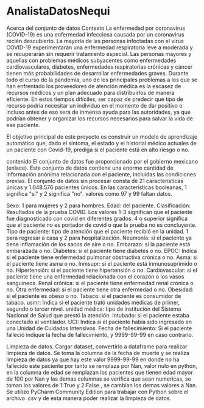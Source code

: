 # AnalistaDatosNequi
Acerca del conjunto de datos
Contexto
La enfermedad por coronavirus (COVID-19) es una enfermedad infecciosa causada por un coronavirus recién descubierto. La mayoría de las personas infectadas con el virus COVID-19 experimentarán una enfermedad respiratoria leve a moderada y se recuperarán sin requerir tratamiento especial. Las personas mayores y aquellas con problemas médicos subyacentes como enfermedades cardiovasculares, diabetes, enfermedades respiratorias crónicas y cáncer tienen más probabilidades de desarrollar enfermedades graves.
Durante todo el curso de la pandemia, uno de los principales problemas a los que se han enfrentado los proveedores de atención médica es la escasez de recursos médicos y un plan adecuado para distribuirlos de manera eficiente. En estos tiempos difíciles, ser capaz de predecir qué tipo de recurso podría necesitar un individuo en el momento de dar positivo o incluso antes de eso será de inmensa ayuda para las autoridades, ya que podrían obtener y organizar los recursos necesarios para salvar la vida de ese paciente.

El objetivo principal de este proyecto es construir un modelo de aprendizaje automático que, dado el síntoma, el estado y el historial médico actuales de un paciente con Covid-19, prediga si el paciente está en alto riesgo o no.

contenido
El conjunto de datos fue proporcionado por el gobierno mexicano (enlace). Este conjunto de datos contiene una enorme cantidad de información anónima relacionada con el paciente, incluidas las condiciones previas. El conjunto de datos sin procesar consta de 21 características únicas y 1.048.576 pacientes únicos. En las características booleanas, 1 significa "sí" y 2 significa "no". valores como 97 y 99 faltan datos.

Sexo: 1 para mujeres y 2 para hombres.
Edad: del paciente.
Clasificación: Resultados de la prueba COVID. Los valores 1-3 significan que el paciente fue diagnosticado con covid en diferentes
grados. 4 o superior significa que el paciente no es portador de covid o que la prueba no es concluyente.
Tipo de paciente: tipo de atención que el paciente recibió en la unidad. 1 para regresar a casa y 2 para hospitalización.
Neumonía: si el paciente ya tiene inflamación de los sacos de aire o no.
Embarazo: si la paciente está embarazada o no.
Diabetes: si el paciente tiene diabetes o no.
EPOC: Indica si el paciente tiene enfermedad pulmonar obstructiva crónica o no.
Asma: si el paciente tiene asma o no.
Inmsupr: si el paciente está inmunosuprimido o no.
Hipertensión: si el paciente tiene hipertensión o no.
Cardiovascular: si el paciente tiene una enfermedad relacionada con el corazón o los vasos sanguíneos.
Renal crónica: si el paciente tiene enfermedad renal crónica o no.
Otra enfermedad: si el paciente tiene otra enfermedad o no.
Obesidad: si el paciente es obeso o no.
Tabaco: si el paciente es consumidor de tabaco.
usmr: Indica si el paciente trató unidades médicas de primer, segundo o tercer nivel.
unidad médica: tipo de institución del Sistema Nacional de Salud que prestó la atención.
Intubado: si el paciente estaba conectado al ventilador.
UCI: Indica si el paciente había sido ingresado en una Unidad de Cuidados Intensivos.
Fecha de fallecimiento: Si el paciente falleció indique la fecha de fallecimiento, y 9999-99-99 en caso contrario.

Limpieza de datos.
Cargar dataset, convertirlo a dataframe para realizar limpieza de datos.
Se toma la columna de la fecha de muerte y se realiza limpieza de datos ya que hay este valor 9999-99-99 en donde no ha fallecido este paciente
por tanto se remplaza por Nan, valor nulo en python, en la columna de edad se remplazan los pacientes que tienen edad mayor de 100 por Nan
y las demas columnas se verifica que sean numericas, se toman los valores de 1:True y 2:False , se cambian los demas valores a Nan.
Se utilizo PyCharm Community Edition para trabajar con Python sobre el archivo .csv y de esta manera poder realizar la limpieza de datos.

